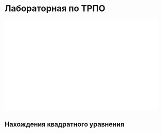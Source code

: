 # Лабораторная по ТРПО
<div style="width: 100%;">
    <img src="header.svg" width="800" height="300">
</div>


## Нахождения квадратного уравнения
